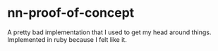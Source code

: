 # nn-proof-of-concept

A pretty bad implementation that I used to get my head around things.
Implemented in ruby because I felt like it.
